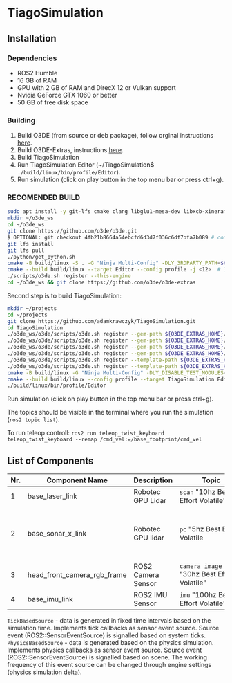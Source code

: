 # TiagoSimulation


## Installation

### Dependencies

- ROS2 Humble
- 16 GB of RAM
- GPU with 2 GB of RAM and DirecX 12 or Vulkan support
- Nvidia GeForce GTX 1060 or better
- 50 GB of free disk space

### Building

1. Build O3DE (from source or deb package), follow orginal instructions [here](https://docs.o3de.org/docs/welcome-guide/setup/).
2. Build O3DE-Extras, instructions [here](https://github.com/o3de/o3de-extras).
3. Build TiagoSimulation
4. Run TiagoSimulation Editor (~/TiagoSimulation$ `./build/linux/bin/profile/Editor`).
5. Run simulation (click on play button in the top menu bar or press ctrl+g).

### RECOMENDED BUILD

```bash
sudo apt install -y git-lfs cmake clang libglu1-mesa-dev libxcb-xinerama0 libxcb-xinput0 libxcb-xinput-dev libxcb-xfixes0-dev libxcb-xkb-dev libxkbcommon-dev libxkbcommon-x11-dev libfontconfig1-dev libcurl4-openssl-dev libsdl2-dev zlib1g-dev mesa-common-dev libssl-dev libunwind-dev libzstd-dev ninja-build
mkdir ~/o3de_ws
cd ~/o3de_ws
git clone https://github.com/o3de/o3de.git
$ OPTIONAL: git checkout 4fb21b8664a54ebcfd6d3d7f036c6df7bfa7b089 # commit hash at which it was tested
git lfs install
git lfs pull
./python/get_python.sh
cmake -B build/linux -S . -G "Ninja Multi-Config" -DLY_3RDPARTY_PATH=$HOME/o3de-package
cmake --build build/linux --target Editor --config profile -j <12>  # 12 is the number of cores to use for building
./scripts/o3de.sh register --this-engine
cd ~/o3de_ws && git clone https://github.com/o3de/o3de-extras
```

Second step is to build TiagoSimulation:

```bash
mkdir ~/projects
cd ~/projects
git clone https://github.com/adamkrawczyk/TiagoSimulation.git
cd TiagoSimulation
./o3de_ws/o3de/scripts/o3de.sh register --gem-path ${O3DE_EXTRAS_HOME}/Gems/ProteusRobot
./o3de_ws/o3de/scripts/o3de.sh register --gem-path ${O3DE_EXTRAS_HOME}/Gems/RosRobotSample
./o3de_ws/o3de/scripts/o3de.sh register --gem-path ${O3DE_EXTRAS_HOME}/Gems/WarehouseAssets
./o3de_ws/o3de/scripts/o3de.sh register --gem-path ${O3DE_EXTRAS_HOME}/Gems/WarehouseSample
./o3de_ws/o3de/scripts/o3de.sh register --template-path ${O3DE_EXTRAS_HOME}/Templates/Ros2FleetRobotTemplate
./o3de_ws/o3de/scripts/o3de.sh register --template-path ${O3DE_EXTRAS_HOME}/Templates/Ros2ProjectTemplate
cmake -B build/linux -G "Ninja Multi-Config" -DLY_DISABLE_TEST_MODULES=ON -DCMAKE_EXPORT_COMPILE_COMMANDS=ON -DLY_STRIP_DEBUG_SYMBOLS=ON -DAZ_USE_PHYSX5:BOOL=ON 
cmake --build build/linux --config profile --target TiagoSimulation Editor TiagoSimulation.Assets
./build/linux/bin/profile/Editor
```

Run simulation (click on play button in the top menu bar or press ctrl+g).

The topics should be visible in the terminal where you run the simulation (`ros2 topic list`).

To run teleop controll: `ros2 run teleop_twist_keyboard teleop_twist_keyboard --remap /cmd_vel:=/base_footprint/cmd_vel`

## List of Components

| Nr. | Component Name | Description | Topic | Comment |
| --- | --- | --- | --- | --- |
| 1 | base_laser_link | Robotec GPU Lidar <TickBasedSource> | `scan` "10hz Best Effort Volatile" | Lidar scan |
| 2 | base_sonar_x_link | Robotec GPU lidar <TickBasedSource> | `pc` "5hz Best Effort Volatile | Point scan simulating 2D distance sensor |
| 3 | head_front_camera_rgb_frame | ROS2 Camera Sensor <TickBasedSource> | `camera_image_color` "30hz Best Effort Volatile" | RGB and depth image |
| 4 | base_imu_link | ROS2 IMU Sensor <PhysicsBasedSource> | `imu` "100hz Best Effort Volatile" | IMU data |

`TickBasedSource` - data is generated in fixed time intervals based on the simulation time. Implements tick callbacks as sensor event source. Source event (ROS2::SensorEventSource) is signalled based on system ticks.
`PhysicsBasedSource` - data is generated based on the physics simulation. Implements physics callbacks as sensor event source. Source event (ROS2::SensorEventSource) is signalled based on scene. The working frequency of this event source can be changed through engine settings (physics simulation delta).
